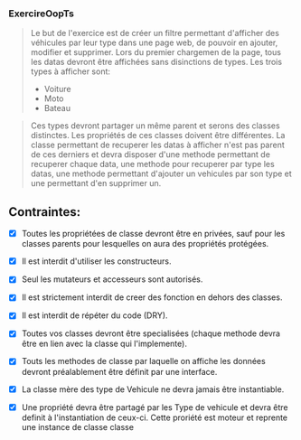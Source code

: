 ### ExercireOopTs

> Le but de l'exercice est de créer un filtre permettant d'afficher des véhicules par leur
> type dans une page web, de pouvoir en ajouter, modifier et supprimer. Lors du premier chargemen de la page, tous les datas devront être affichées sans disinctions
> de types. Les trois types à afficher sont:
> * Voiture
> * Moto
> * Bateau 

> Ces types devront partager un même parent et serons des classes distinctes. Les propriétés de ces classes doivent être différentes. La classe permettant de
> recuperer les datas à afficher n'est pas parent de ces derniers
> et devra disposer d'une methode permettant de recuperer chaque data, une methode pour recuperer par type les datas, une methode permettant d'ajouter un 
> vehicules par son type et une permettant d'en supprimer un.

## Contraintes:
- [x] Toutes les propriétées de classe devront être en privées, sauf pour les classes parents pour lesquelles on aura des propriétés protégées.
- [x] Il est interdit d'utiliser les constructeurs.
- [x] Seul les mutateurs et accesseurs sont autorisés. 
- [x] Il est strictement interdit de creer des fonction en dehors des classes.
- [x] Il est interdit de répéter du code (DRY).
- [X] Toutes vos classes devront être specialisées (chaque methode devra être en lien avec la classe qui l'implemente).
- [x] Touts les methodes de classe par laquelle on affiche les données devront préalablement être définit par une interface.
- [x] La classe mère des type de Vehicule ne devra jamais être instantiable. 
- [x] Une propriété devra être partagé par les Type de vehicule et devra être definit à l'instantiation de ceux-ci. Cette proriété est moteur et reprente une     instance de classe classe  

